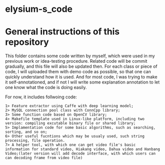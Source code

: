 # elysium-s_code

General instructions of this repository
=======

This folder contains some code written by myself, which were used in my previous work or idea-testing procedure.
Related code will be commit gradually, and this file will also be updated then.
For each class or piece of code, I will uploaded them with demo code as possible, so that one can quickly understand how it is used.
And for most code, I was trying to make it self-annotationed, and if not I will write some explanation annotation to let one know 
what the code is doing easily.

For now, it includes follwoing code:

    1> Feature extractor using Caffe with deep learning model;
    2> MySQL connection pool class with ConnCpp library;
    3> Some function code based on OpenCV library;
    4> Makefile template used in Linux-like platform, including two version: compiling excutable binary file or shared library;
    5> Implamentation code for some basic algorithms, such as searching, sorting, and so on;
    6> Other useful fucntions which may be usualy used, such string processing, file operation.
    7> A helper tool, with which one can get video file's basic information for standard video, Hiakang video, Dahua video and Hanbang Video;(later version will add decode interface, with which users can can decoding frame from video file)